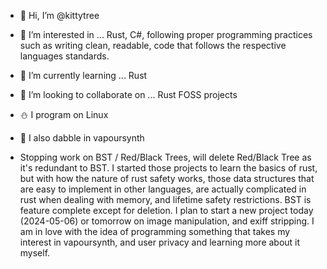 - 👋 Hi, I’m @kittytree
- 👀 I’m interested in ... Rust, C#, following proper programming practices such as writing clean, readable, code that follows the respective languages standards.
- 🌱 I’m currently learning ... Rust
- 💞️ I’m looking to collaborate on ... Rust FOSS projects
- ⛄ I program on Linux
- 🐼 I also dabble in vapoursynth

- Stopping work on BST / Red/Black Trees, will delete Red/Black Tree as it's redundant to BST. I started those projects to learn the basics of rust, but with how the nature of rust safety works, those data structures that are easy to implement in other languages, are actually complicated in rust when dealing with memory, and lifetime safety restrictions. BST is feature complete except for deletion. I plan to start a new project today (2024-05-06) or tomorrow on image manipulation, and exiff stripping. I am in love with the idea of programming something that takes my interest in vapoursynth, and user privacy and learning more about it myself.

<!---
kittytree/kittytree is a ✨ special ✨ repository because its `README.md` (this file) appears on your GitHub profile.
You can click the Preview link to take a look at your changes.
--->
